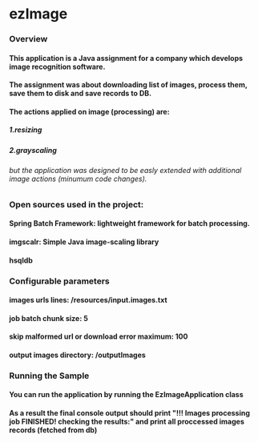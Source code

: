 # ezImage

### Overview
#### This application is a Java assignment for a company which develops image recognition software.
#### The assignment was about downloading list of images, process them, save them to disk and save records to DB.
#### The actions applied on image (processing) are:
##### 1.resizing
##### 2.grayscaling 
###### but the application was designed to be easly extended with additional image actions (minumum code changes).

### Open sources used in the project:
#### Spring Batch Framework: lightweight framework for batch processing.
#### imgscalr: Simple Java image-scaling library
#### hsqldb

### Configurable parameters
#### images urls lines: /resources/input.images.txt
#### job batch chunk size: 5
#### skip malformed url or download error maximum: 100
#### output images directory: /outputImages

### Running the Sample
#### You can run the application by running the EzImageApplication class 
#### As a result the final console output should print "!!! Images processing job FINISHED! checking the results:" and print all proccessed images records (fetched from db)
